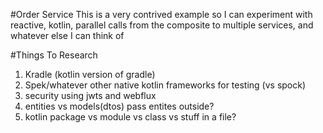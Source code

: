 #Order Service
This is a very contrived example so I can experiment with reactive, kotlin, parallel
calls from the composite to multiple services, and whatever else I can think of

#Things To Research
1. Kradle (kotlin version of gradle)
2. Spek/whatever other native kotlin frameworks for testing (vs spock)
3. security using jwts and webflux
4. entities vs models(dtos) pass entites outside?
5. kotlin package vs module vs class vs stuff in a file?
